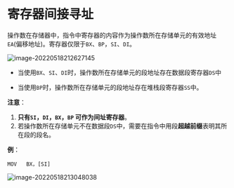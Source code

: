 # 寄存器间接寻址

​	操作数在存储器中，指令中寄存器的内容作为操作数所在存储单元的有效地址`EA`(偏移地址)。寄存器仅限于`BX`、`BP`，`SI`、`DI`。

![image-20220518212627145](D:/Data/typora/photo/image-20220518212627145.png)

- 当使用`BX`、`SI`、`DI`时，操作数所在存储单元的段地址存在数据段寄存器`DS`中

- 当使用`BP`时，操作数所在存储单元的段地址存在堆栈段寄存器`SS`中。

**注意**：

1. **只有`SI`，`DI`，`BX`，`BP` 可作为间址寄存器**。
2. 若操作数所在存储单元不在数据段`DS`中，需要在指令中用段**超越前缀**表明其所在段的段名。

**例**：

```
MOV   BX，[SI] 
```

![image-20220518213048038](D:/Data/typora/photo/image-20220518213048038.png)

